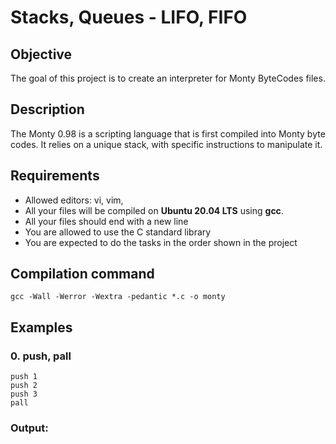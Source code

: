 # Stacks, Queues - LIFO, FIFO
## Objective
The goal of this project is to create an interpreter for Monty ByteCodes files.
## Description
The Monty 0.98 is a scripting language that is first compiled into Monty byte codes. It relies on a unique stack, with specific instructions to manipulate it.
##  Requirements
* Allowed editors: vi, vim, 
* All your files will be compiled on **Ubuntu 20.04 LTS** using **gcc**.
* All your files should end with a new line
* You are allowed to use the C standard library
* You are expected to do the tasks in the order shown in the project
## Compilation command
``` gcc -Wall -Werror -Wextra -pedantic *.c -o monty ```
## Examples
### 0. push, pall
```
push 1
push 2
push 3
pall
```
### Output:




